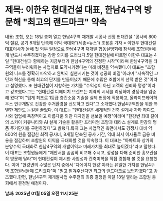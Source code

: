 # **제목: 이한우 현대건설 대표, 한남4구역 방문해 "최고의 랜드마크" 약속**

  내용: 조합, 오는 18일 총회 열고 한남4구역 재개발 시공사 선정 현대건설 "공사비 800억 절감, 공기 8개월 단축해 이익 극대화"(세종=뉴스1) 조용훈 기자 = 이한우 현대건설 대표이사가 올해 첫 외부 일정으로 한남4구역 재개발 합동설명회에 참석해 조합원들에게 반드시 수주하겠다는 강한 의지를 드러냈다.5일 현대건설에 따르면 이한우 대표는 4일 "현대건설과 함께하는 지금부터가 한남4구역의 진정한 시작"이라며 한남4구역을 타 구역들이 부러워하는 사업지로 도약시키겠다는 미래 비전을 약속했다.이 대표는 "조합원의 니즈를 정확히 파악하고 완벽히 실현시키는 것이 성공의 비결"이라며 "지속적인 고민과 혁신을 통해 최고의 단지를 만들어냈기 때문에 수많은 조합에게 선택 받은 것"이라고 설명했다. 또 현대건설이 지향하는 가치를 "수익성이 아닌 고객의 신뢰와 명성"이라고 강조했다.그는 "현대건설 디에이치 브랜드는 지역의 시세를 리딩하며 경쟁력을 입증해 왔다"며 "업계 최초로 1등급 층간소음 기술을 실제 현장에 적용하고, 올라이프케어하우스 연구개발로 건강한 주거환경을 선도하고 있다"고 소개했다.한남4구역만을 위한 특별한 제안도 눈길을 끌었다. 이 대표는 "현대건설은 세계적인 건축 설계사 자하 하디드사와 협업해 독창적이고 아름다운 외관 디자인을 선보일 예정"이라며 "한강변 최대 길이의 스카이 커뮤니티와 AI 설계 기술을 활용한 프리미엄 조망과 테라스 설계로 한강의 명품 주거단지를 구현하겠다"고 밝혔다.특히 그는 사업적인 측면에서도 경쟁사 대비 약 800억 원을 절감한 최적 공사비, 8개월 단축된 공사 기간, 역대 최저 이자율로 금융 비용을 절감하며 조합원의 이익을 극대화할 것을 약속했다. 이 대표는 "아파트와 상가의 분양수익 극대화로 한남4구역의 개발이익과 미래가치를 최대로 높이겠다"라고 말했다.이 대표는 조합원들에게 "제안서를 꼼꼼히 비교해 주시고, 정성을 다해 준비한 홍보관을 꼭 방문해 달라"며 현대건설이 제시한 사업성과 건축미학을 직접 경험해 볼 것을 요청했다. 이어 "한강변의 수많은 단지 중에서 '디에이치 한강'이라는 유일한 가치를 한남4구역 조합원님들께 드리겠다"며 "믿고 맡겨주신다면 최고의 랜드마크로 보답하겠다"고 강조했다.한편, 한남4구역 재개발사업 수주전의 최종 결정은 이달 18일 열리는 조합원 총회에서 결정될 예정이다.

  **날짜: 2025년 01월 05일 오전 11시 25분**